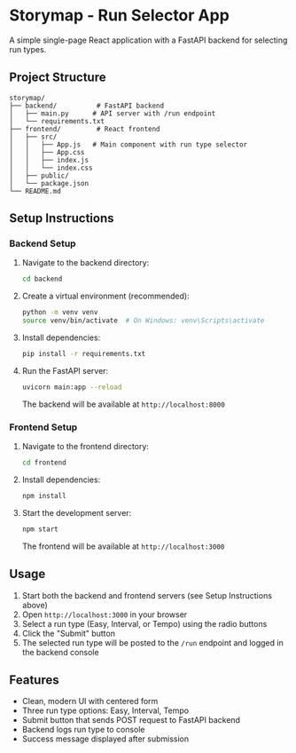 # Storymap - Run Selector App

A simple single-page React application with a FastAPI backend for selecting run types.

## Project Structure

```
storymap/
├── backend/          # FastAPI backend
│   ├── main.py      # API server with /run endpoint
│   └── requirements.txt
├── frontend/         # React frontend
│   ├── src/
│   │   ├── App.js   # Main component with run type selector
│   │   ├── App.css
│   │   ├── index.js
│   │   └── index.css
│   ├── public/
│   └── package.json
└── README.md
```

## Setup Instructions

### Backend Setup

1. Navigate to the backend directory:
   ```bash
   cd backend
   ```

2. Create a virtual environment (recommended):
   ```bash
   python -m venv venv
   source venv/bin/activate  # On Windows: venv\Scripts\activate
   ```

3. Install dependencies:
   ```bash
   pip install -r requirements.txt
   ```

4. Run the FastAPI server:
   ```bash
   uvicorn main:app --reload
   ```

   The backend will be available at `http://localhost:8000`

### Frontend Setup

1. Navigate to the frontend directory:
   ```bash
   cd frontend
   ```

2. Install dependencies:
   ```bash
   npm install
   ```

3. Start the development server:
   ```bash
   npm start
   ```

   The frontend will be available at `http://localhost:3000`

## Usage

1. Start both the backend and frontend servers (see Setup Instructions above)
2. Open `http://localhost:3000` in your browser
3. Select a run type (Easy, Interval, or Tempo) using the radio buttons
4. Click the "Submit" button
5. The selected run type will be posted to the `/run` endpoint and logged in the backend console

## Features

- Clean, modern UI with centered form
- Three run type options: Easy, Interval, Tempo
- Submit button that sends POST request to FastAPI backend
- Backend logs run type to console
- Success message displayed after submission
